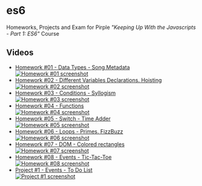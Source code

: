 # es6

Homeworks, Projects and Exam for Pirple _"Keeping Up With the Javascripts - Part 1: ES6"_ Course

## Videos

- [Homework #01 - Data Types - Song Metadata  
  ![Homework #01 screenshot](https://img.youtube.com/vi/oIfk2V9M_bo/default.jpg)](https://youtu.be/oIfk2V9M_bo)
- [Homework #02 - Different Variables Declarations. Hoisting  
  ![Homework #02 screenshot](https://img.youtube.com/vi/JTFirZ93CaM/default.jpg)](https://youtu.be/JTFirZ93CaM)
- [Homework #03 - Conditions - Syllogism  
  ![Homework #03 screenshot](https://img.youtube.com/vi/kpt3SFhPPeo/default.jpg)](https://youtu.be/kpt3SFhPPeo)
- [Homework #04 - Functions  
  ![Homework #04 screenshot](https://img.youtube.com/vi/oCUWujYuufQ/default.jpg)](https://youtu.be/oCUWujYuufQ)
- [Homework #05 - Switch - Time Adder  
  ![Homework #05 screenshot](https://img.youtube.com/vi/A45qROl3fso/default.jpg)](https://youtu.be/A45qROl3fso)
- [Homework #06 - Loops - Primes. FizzBuzz  
  ![Homework #06 screenshot](https://img.youtube.com/vi/m-lOreXJ37w/default.jpg)](https://youtu.be/m-lOreXJ37w)
- [Homework #07 - DOM - Colored rectangles  
  ![Homework #07 screenshot](https://img.youtube.com/vi/VKH-nYwjMPY/default.jpg)](https://youtu.be/VKH-nYwjMPY)
- [Homework #08 - Events - Tic-Tac-Toe  
  ![Homework #08 screenshot](https://img.youtube.com/vi/aSoTfKjJpyc/default.jpg)](https://youtu.be/aSoTfKjJpyc)
- [Project #1 - Events - To Do List  
  ![Project #1 screenshot](https://img.youtube.com/vi/24_BOWn8ffI/default.jpg)](https://youtu.be/24_BOWn8ffI)
